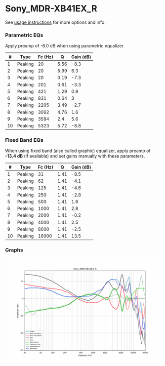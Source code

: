 # Sony_MDR-XB41EX_R
See [usage instructions](https://github.com/jaakkopasanen/AutoEq#usage) for more options and info.

### Parametric EQs
Apply preamp of -6.0 dB when using parametric equalizer.

|   # | Type    |   Fc (Hz) |    Q |   Gain (dB) |
|-----|---------|-----------|------|-------------|
|   1 | Peaking |        20 | 5.56 |        -8.3 |
|   2 | Peaking |        20 | 5.99 |         6.3 |
|   3 | Peaking |        20 | 0.19 |        -7.3 |
|   4 | Peaking |       201 | 0.61 |        -3.3 |
|   5 | Peaking |       421 | 1.29 |         0.9 |
|   6 | Peaking |       831 | 0.64 |         3   |
|   7 | Peaking |      2205 | 3.49 |        -2.7 |
|   8 | Peaking |      3062 | 4.76 |         1.6 |
|   9 | Peaking |      3584 | 2.4  |         5.6 |
|  10 | Peaking |      5323 | 5.72 |        -8.8 |

### Fixed Band EQs
When using fixed band (also called graphic) equalizer, apply preamp of **-13.4 dB** (if available) and set gains manually with these parameters.

|   # | Type    |   Fc (Hz) |    Q |   Gain (dB) |
|-----|---------|-----------|------|-------------|
|   1 | Peaking |        31 | 1.41 |        -8.5 |
|   2 | Peaking |        62 | 1.41 |        -4.1 |
|   3 | Peaking |       125 | 1.41 |        -4.6 |
|   4 | Peaking |       250 | 1.41 |        -2.8 |
|   5 | Peaking |       500 | 1.41 |         1.6 |
|   6 | Peaking |      1000 | 1.41 |         2.8 |
|   7 | Peaking |      2000 | 1.41 |        -0.2 |
|   8 | Peaking |      4000 | 1.41 |         2.5 |
|   9 | Peaking |      8000 | 1.41 |        -2.5 |
|  10 | Peaking |     16000 | 1.41 |        13.5 |

### Graphs
![](./Sony_MDR-XB41EX_R.png)
